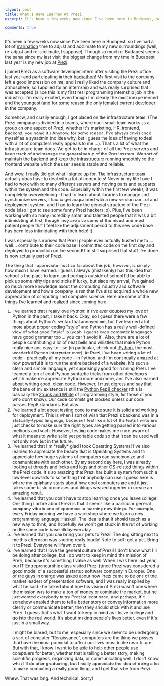```yaml
---
layout: post
title: What I Have Learned At Prezi
excerpt: It's been a few weeks now since I've been here in Budapest, so I've had a lot of <a href="http://upload.wikimedia.org/wikipedia/commons/b/bb/Chicken_thighs_in_marinade.jpg">marination</a> time to adjust and acclimate to my new surroundings (well, re-adjust and re-acclimate, I suppose).  Though so much of Budapest seems the same since my last visit, the biggest change from my time in Budapest last year is my new job at <a href="http://www.prezi.com/">Prezi</a>. 

comments: true
---
```


It's been a few weeks now since I've been here in Budapest, so I've had a lot of <a href="http://upload.wikimedia.org/wikipedia/commons/b/bb/Chicken_thighs_in_marinade.jpg">marination</a> time to adjust and acclimate to my new surroundings (well, re-adjust and re-acclimate, I suppose).  Though so much of Budapest seems the same since my last visit, the biggest change from my time in Budapest last year is my new job at <a href="http://www.prezi.com/">Prezi</a>.  

I joined Prezi as a software developer intern after visiting the Prezi office last year and participating in their <a href="http://www.youtube.com/watch?v=txTswZsbiDA">hackathon</a>!  My first visit to the company left a good impression on me, and I really liked the company culture and atmosphere, so I applied for an internship and was really surprised that I was accepted (since this is my first real programming internship job in the industry).  I'm really excited, even though I'm clearly the most inexperienced and the youngest (and for some reason the only female) current developer in the company.  

Somehow, and crazily enough, I got placed on the infrastructure team.  (The Prezi company is divided into teams, where each small team works as a group on one aspect of Prezi, whether it's marketing, HR, frontend, backend, you name it.) Anyhow, for some reason, I've always envisioned myself as a sysadmin (no idea why, but I guess the idea of having to deal with a lot of computers really appeals to me....).  That's a lot of what the infrastructure team does.  We get to be in charge of all the Prezi servers and keep track of and manage the general setup of the Prezi system.  We sort of maintain the backend and keep the infrastructure running smoothly so the frontend website which the user sees is stable and reliable.  

And wow, I really did get what I signed up for.  The infrastructure team actually *does* have to deal with a lot of computers!  Never in my life have I had to work with so many different servers and moving parts and subparts within the system and the code.  Especially within the first few weeks, it was completely overwhelming - I had to learn about libraries to manage and synchronize servers, I had to get acquainted with a new version control and deployment system, and I had to learn the general structure of the Prezi code (also I got to see some funny Prezi hackers :p).  Plus, I've been working with so many incredibly smart and talented people that it was a bit intimidating at first, though they are also some of the nicest and most patient people that I feel like the adjustment period to this new code base has been less intimidating with their help!  :)

I was especially surprised that Prezi people even actually trusted me to ... well... contribute to their code base!  I committed code on the first day and deployed to production on the second!  I'm still surprised that stuff I've done is now actually part of Prezi.

The thing that I appreciate most so far about this job, however, is simply how much I have learned.  I guess I always (mistakenly) had this idea that school is the place to learn, and perhaps outside of school I'd be able to pick up some nifty tips and tricks if lucky, but since my arrival, I've gained so much more knowledge about the computing industry and software development and how a company is run that I've also acquired a whole new appreciation of computing and computer science.  Here are some of the things I've learned and realized since coming here:
<ol>
<li> I've learned that I really love Python!  If I've ever doubted my love of Python in the past, I take it back.  Okay, so I guess there were a few things about Python's syntax that annoyed me, but I've learned a lot more about proper coding "style" and Python has a really well-defined view of what good "style" is (yeah, I guess even computer langauges have good grammar too.... you can't avoid it). Also, there are a lot of people contributing a lot of neat bells and whistles that make Python really nice and easy-to-use (in particular, check out <a href="http://ipython.org/">iPython</a>, the most wonderful Python interpreter ever).
At Prezi, I've been writing a lot of code - practically all my code - in Python, and I'm continually amazed at how powerful it is to run the entire backend of a website.  It's such a clean and simple langauge, yet surprisingly good for running Prezi.  I've learned a ton of cool Python syntactic tricks from other developers which make me appreciate Python more and more, and I've also learned about writing good, clean code.  
However, I must digress and say that the bane of my existence is still the <a href="http://www.python.org/dev/peps/pep-0008/">Python Pep8 checker</a> (this is basically the <a href="http://xkcd.com/923/">Strunk and White</a> of programming style, for those of you who don't know).  Our code commits get blocked unless our code passes Pep8 standards.  But alas.

<li> I've learned a lot about testing code to make sure it is solid and working for deployment.  This is when I sort of wish that Prezi's backend was in a statically-typed langauge, because I feel like a lot of the tests I write are just checks to make sure the right types are getting passed into various methods and such.  However, testing code makes me more aware of what it means to write solid yet portable code so that it can be used well not only now but in the future.

<li> I've learned that I'm *really* glad I took Operating Systems!  I've also learned to appreciate the beauty that is Operating Systems and to appreciate how huge systems of computers can synchronize and communicate with each other.  By my second day here, I was already looking at threads and locks and logs and other OS-related things within the Prezi code.  It's so amazing that Prezi has built a system from such a low-level upwards to something that anybody can use.  I guess here is where my epiphany starts about how cool computers are and it just takes some basic processes and things weaved together to create an amazing result.

<li> I've learned that you don't have to stop learning once you leave college!  One thing I adore about Prezi is that it seems like a particular general company vibe is one of openness to learning new things.  For example, every Friday morning we have a workshop where we learn a new programming language, Haskell.  The idea is that it should teach us a new way to think, and hopefully we won't get stuck in the rut of working on the same code base alldayeveryday.

<li> I've learned that you can bring your pets to Prezi!  The dog sitting next to me this afternoon was snoring really loudly!  Note to self:  get a pet.  Bring it to Prezi.  Everyone will fawn over it.

<li> I've learned that I love the general culture of Prezi!  I don't know what I'll be doing after college, but I do want to keep in mind the mission of Prezi, because it's something I value as well.  When I was here last year, our IT Entrepreneurship class visited Prezi (since Prezi was considered a good model of a successful startup software company in Europe).  One of the guys in charge was asked about how Prezi came to be one of the market leaders of presentation software, and I was really inspired by what he said - he talked about how his vision of Prezi wasn't one where the mission was to make a ton of money or dominate the market, but he just wanted everybody to try Prezi at least once, and perhaps, if it somehow enabled them to tell a better story or convey information more clearly or communicate better, then they should stick with it and use Prezi.  I guess that's what I want to keep in mind as I leave college and go into the real world.  It's about making people's lives better, even if it's just in a small way.

I might be biased, but to me, especially since we seem to be undergoing a sort of computer "Renaissance", computers are the thing we posses that have the most potential to affect our lives most in the near future. But with that, I know I want to be able to help other people use comptuers for better, whether that is telling a better story, making scientific progress, organizing data, or communicating well.  I don't know what I'll do after graduating, but I really appreciate the idea of doing a lot to make computing a really good thing, and I get that vibe from Prezi. 
</ol> 

Whew.  That was long.  And technical.  Sorry!